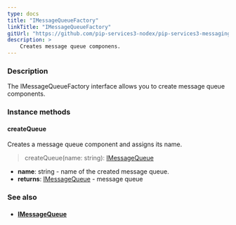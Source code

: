 ```yaml
---
type: docs
title: "IMessageQueueFactory"
linkTitle: "IMessageQueueFactory"
gitUrl: "https://github.com/pip-services3-nodex/pip-services3-messaging-nodex"
description: > 
    Creates message queue componens.
---
```


### Description

The IMessageQueueFactory interface allows you to create message queue components.

### Instance methods

#### createQueue

Creates a message queue component and assigns its name.

> createQueue(name: string): [IMessageQueue](../../queues/imessage_queue)

- **name**: string - name of the created message queue.
- **returns**: [IMessageQueue](../../queues/imessage_queue) - message queue


### See also
- #### [IMessageQueue](../../queues/imessage_queue) 
